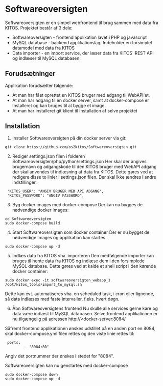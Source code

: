 # Softwareoversigten

Softwareoversigten er en simpel webfrontend til brug sammen med data fra KITOS.
Projektet består af 3 dele: 
* Softwareoversigten - frontend applikation lavet i PHP og javascript
* MySQL database - backend applikationslag. Indeholder en forsimplet datamodel med data fra KITOS
* Data importer - en import service, der læser data fra KITOS' REST API og indlæser til MySQL databasen.

Forudsætninger
- 
Applikation forudsætter følgende: 
* At man har fået oprettet en KITOS bruger med adgang til WebAPI'et.
* At man har adgang til en docker server, samt at docker-compose er installeret og kan bruges til at bygge et image.
* At man har installeret git klient til installation af selve projektet

Installation
-
1. Installer Softwareoversigten på din docker server via git:
```shell
git clone https://github.com/os2kitos/Softwareoversigten.git
```

2. Rediger settings.json filen i folderen Softwareoversigten/php/python/settings.json
Her skal der angives brugernavn og adgangskode til den KITOS bruger med WebAPI adgang der skal anvendes til indlæsning af data fra KITOS.
Dette gøres ved at redigere disse to linier i settings.json filen. 
Der skal ikke ændres i andre indstillinger.
```shell
 "KITOS_USER": "ANGIV BRUGER MED API ADGANG",
 "KITOS_PASSWORD": "ANGIV PASSWORD",
```

3. Byg docker images med docker-compose
Der kan nu bygges de nødvendige docker images:
```shell
cd Softwareoversigten
sudo docker-compose build
```

4. Start Softwareoversigten som docker container
Der er nu bygget de nødvendige images og applikation kan startes.
```shell
sudo docker-compose up -d
```

5. Indlæs data fra KITOS vha. importeren
Den medfølgende importer kan bruges til hente data fra KITOS og indlæse dem i den forsimplede MySQL database.
Dette gøres ved at kalde et shell script i den kørende docker container:
```shell
sudo docker exec -it softwareoversigten_webapp_1 /opt/kitos_tools/import_to_mysql.sh
```
Dette kan evt. automatiseres vha. en scheduled task, i cron eller lignende, så data indlæses med faste intervaller, f.eks. hvert døgn.

6. Åbn Softwareoversigtens frontend
Nu skulle alle services gerne køre og data være indlæst til MySQL databasen. 
Selve frontend applikationen er nu tilgængelig på adressen http://<docker-server:8084/

Såfremt frontend applikationen ønskes udstillet på en anden port en 8084, skal docker-compose.yml filen rettes og den viste linie rettes til:
```shell
 ports:
         - "8084:80"
```
Angiv det portnummer der ønskes i stedet for "8084".

Softwareoversigten kan nu genstartes med docker-compose
```shell
sudo docker-compose down 
sudo docker-compose up -d
```
